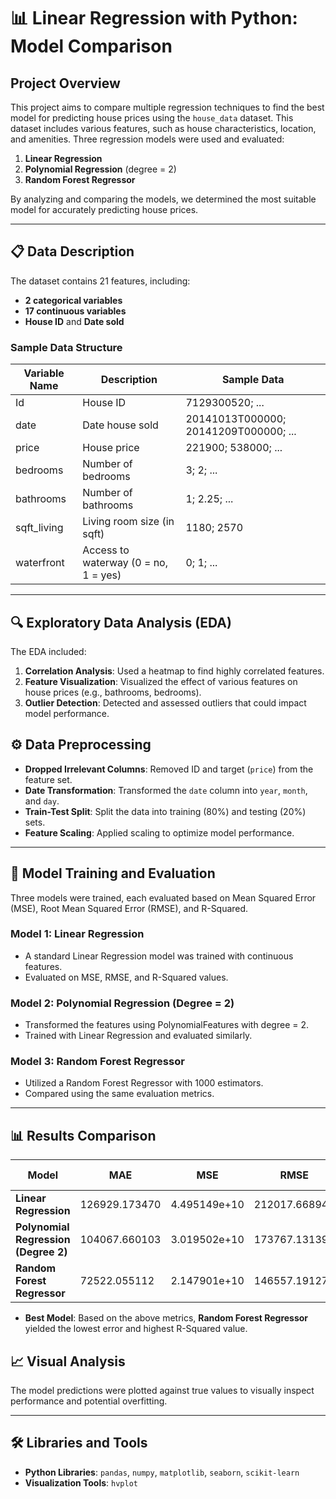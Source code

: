 # 📊 Linear Regression with Python: Model Comparison

## Project Overview
This project aims to compare multiple regression techniques to find the best model for predicting house prices using the `house_data` dataset. This dataset includes various features, such as house characteristics, location, and amenities. Three regression models were used and evaluated:

1. **Linear Regression**
2. **Polynomial Regression** (degree = 2)
3. **Random Forest Regressor**

By analyzing and comparing the models, we determined the most suitable model for accurately predicting house prices.

---

## 📋 Data Description
The dataset contains 21 features, including:
- **2 categorical variables**
- **17 continuous variables**
- **House ID** and **Date sold**

### Sample Data Structure
| Variable Name   | Description                        | Sample Data |
| --------------- | ---------------------------------- | ----------- |
| Id              | House ID                           | 7129300520; ...|
| date            | Date house sold                    | 20141013T000000; 20141209T000000; ...|
| price           | House price                        | 221900; 538000; ... |
| bedrooms        | Number of bedrooms                 | 3; 2; ... |
| bathrooms       | Number of bathrooms                | 1; 2.25; ... |
| sqft_living     | Living room size (in sqft)         | 1180; 2570 |
| waterfront      | Access to waterway (0 = no, 1 = yes)| 0; 1; ... |

---

## 🔍 Exploratory Data Analysis (EDA)
The EDA included:
1. **Correlation Analysis**: Used a heatmap to find highly correlated features.
2. **Feature Visualization**: Visualized the effect of various features on house prices (e.g., bathrooms, bedrooms).
3. **Outlier Detection**: Detected and assessed outliers that could impact model performance.

## ⚙️ Data Preprocessing
- **Dropped Irrelevant Columns**: Removed ID and target (`price`) from the feature set.
- **Date Transformation**: Transformed the `date` column into `year`, `month`, and `day`.
- **Train-Test Split**: Split the data into training (80%) and testing (20%) sets.
- **Feature Scaling**: Applied scaling to optimize model performance.

---

## 🚀 Model Training and Evaluation
Three models were trained, each evaluated based on Mean Squared Error (MSE), Root Mean Squared Error (RMSE), and R-Squared.

### Model 1: Linear Regression
- A standard Linear Regression model was trained with continuous features.
- Evaluated on MSE, RMSE, and R-Squared values.

### Model 2: Polynomial Regression (Degree = 2)
- Transformed the features using PolynomialFeatures with degree = 2.
- Trained with Linear Regression and evaluated similarly.

### Model 3: Random Forest Regressor
- Utilized a Random Forest Regressor with 1000 estimators.
- Compared using the same evaluation metrics.

---

## 📊 Results Comparison
| Model                  | MAE     | MSE     | RMSE    | R-Squared |
| ---------------------- | ------- | ------- | ------- | --------- |
| **Linear Regression**  | 126929.173470    | 4.495149e+10    | 212017.668945    | 0.702656      |
| **Polynomial Regression (Degree 2)** | 104067.660103 | 3.019502e+10 | 173767.131391 | 0.800267    |
| **Random Forest Regressor** | 72522.055112 | 2.147901e+10  | 146557.191274    | 0.857921      |

- **Best Model**: Based on the above metrics, **Random Forest Regressor** yielded the lowest error and highest R-Squared value.

## 📈 Visual Analysis
The model predictions were plotted against true values to visually inspect performance and potential overfitting.

---

## 🛠️ Libraries and Tools
- **Python Libraries**: `pandas`, `numpy`, `matplotlib`, `seaborn`, `scikit-learn`
- **Visualization Tools**: `hvplot`

